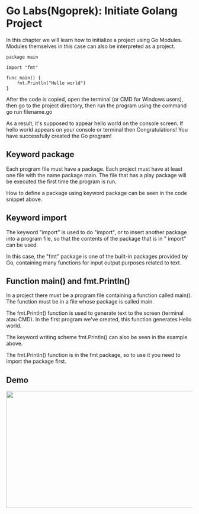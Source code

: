 # Go Labs(Ngoprek): Initiate Golang Project 

In this chapter we will learn how to initialize a project using Go Modules. Modules themselves in this case can also be interpreted as a project.

```
package main

import "fmt"

func main() {
    fmt.Println("Hello world")
}
```

After the code is copied, open the terminal (or CMD for Windows users), then go to the project directory, then run the program using the command go run filename.go

As a result, it's supposed to appear hello world on the console screen. If hello world appears on your console or terminal then Congratulations! You have successfully created the Go program!

## Keyword package

Each program file must have a package. Each project must have at least one file with the name package main. The file that has a play package will be executed the first time the program is run.

How to define a package using keyword package can be seen in the code snippet above.

## Keyword import

The keyword "import" is used to do "import", or to insert another package into a program file, so that the contents of the package that is in " import" can be used.

In this case, the "fmt" package is one of the built-in packages provided by Go, containing many functions for input output purposes related to text.

## Function main() and fmt.Println()

In a project there must be a program file containing a function called main(). The function must be in a file whose package is called main.

The fmt.Println() function is used to generate text to the screen (terminal atau CMD). In the first program we've created, this function generates Hello world.

The keyword writing scheme fmt.Println() can also be seen in the example above.

The fmt.Println() function is in the fmt package, so to use it you need to import the package first.

## Demo

[<img src="https://storage.googleapis.com/techinet-public/youtube/thumbnails/GolangSeries/E2.png" width="560" height="315">](https://www.youtube.com/embed/Kuo9o4dd1tE)